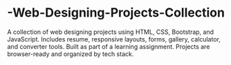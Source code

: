 # -Web-Designing-Projects-Collection
A collection of web designing projects using HTML, CSS, Bootstrap, and JavaScript. Includes resume, responsive layouts, forms, gallery, calculator, and converter tools. Built as part of a learning assignment. Projects are browser-ready and organized by tech stack.
